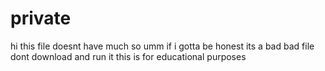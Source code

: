# private

hi
this file doesnt have much so umm
if i gotta be honest its a bad bad file dont download and run it
this is for educational purposes
